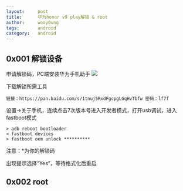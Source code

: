 ```yaml
---
layout:     post
title:      华为honor v9 play解锁 & root
author:     wooy0ung
tags: 		android
category:  	android
---
```



## 0x001 解锁设备

申请解锁码，PC端安装华为手机助手
![](/assets/img/android/2018-03-23-honor-v9-play-unlock/0x001.png)

下载解锁所需工具
```
链接：https://pan.baidu.com/s/1tnuj5RxdFgcpgLGqHvTbfw 密码：lf7f
```

设置->关于手机，连续点击7次版本号进入开发者模式，打开usb调试，进入fastboot模式
```
> adb reboot bootloader
> fastboot devices
> fastboot oem unlock **********
```
注意：*为你的解锁码

出现提示选择“Yes”，等待格式化后重启


## 0x002 root